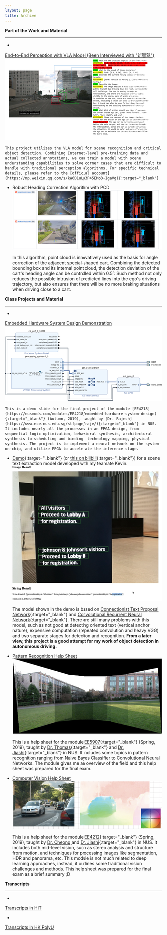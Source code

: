 ```yaml
---
layout: page
title: Archive
---
```

**Part of the Work and Material**

---

- <a href="https://www.leiphone.com/category/transportation/cb1blVAcxAzxHqq8.html" target="_blank">
End-to-End Perception with VLA Model (Been Interviewed with "新智驾")</a>
![conversation](../assets/work_projects/VLA/conversations.png)

    This project utilizes the VLA model for scene recognition and critical object detection. Combining Internet-level pre-training data and actual collected annotations, we can train a model with scene understanding capabilities to solve corner cases that are difficult to handle with traditional perception algorithms. For specific technical details, please refer to the [official account](https://mp.weixin.qq.com/s/kW6D1uLp3P45EMo3-IgaVg){:target="_blank"}

- Robust Heading Correction Algorithm with PCD
![heading_correction](../assets/work_projects/SF/heading_correction.png)

    In this algorithm, point cloud is innovatively used as the basis for angle correction of the adjacent special-shaped cart. Combining the detected bounding box and its internal point cloud, the detection deviation of the cart's heading angle can be controlled within 0.5°. Such method not only reduces the possible intrusion of predicted lines into the ego's driving trajectory, but also ensures that there will be no more braking situations when driving close to a cart.


**Class Projects and Material**

---

- <a href="../assets/pdf/EE4218Demo.pdf" target="_blank"> 
Embedded Hardware System Design Demonstration </a> 
![Co-processor](../assets/img/certificate/4218.png)

    This is a demo slide for the final project of the module [EE4218](https://nusmods.com/modules/EE4218/embedded-hardware-system-design){:target="_blank"} (Autumn, 2019), taught by [Dr. Rajesh](https://www.ece.nus.edu.sg/stfpage/raje/){:target="_blank"} in NUS. It includes nearly all the processes in an FPGA design, from sequential logic optimization, behavioral synthesis, architectural synthesis to scheduling and binding, technology mapping, physical synthesis. The project is to implement a neural network on the system-on-chip, and utilize FPGA to accelerate the inference stage.


- [Demo](https://www.youtube.com/watch?v=do7jV_T61yg){:target="_blank"} (or [this on bilibili](https://www.bilibili.com/video/av56362371){:target="_blank"}) for a scene text extraction model developed with my teamate Kevin.
![OCR](../assets/img/certificate/OCR.PNG)

    The model shown in the demo is based on [Connectionist Text Proposal Network](https://arxiv.org/pdf/1609.03605.pdf){:target="_blank"} and [Convolutional Recurrent Neural Network](https://arxiv.org/pdf/1507.05717.pdf){:target="_blank"}. There are still many problems with this model, such as not good at detecting oriented text (vertical anchor nature), expensive computation (repeated convolution and heavy VGG) and two separate stages for detection and recognition. **From a later view, this project is a good attempt for my work of object detection in autonomous driving.**
    <!-- <iframe width="560" height="315" src="https://www.youtube.com/embed/do7jV_T61yg" frameborder="40" allow="accelerometer; autoplay; encrypted-media; gyroscope; picture-in-picture" allowfullscreen></iframe> -->


- <a href="../assets/pdf/EE5907HelpSheet.pdf" target="_blank"> Pattern Recognition Help Sheet </a> 
![Stitching](../assets/img/certificate/5907.PNG)

    This is a help sheet for the module [EE5907](https://nusmods.com/modules/EE5907/pattern-recognition){:target="_blank"} (Spring, 2019), taught by [Dr. Thomas](https://sites.google.com/view/yeolab/thomas){:target="_blank"} and [Dr. Jiashi](https://sites.google.com/site/jshfeng/){:target="_blank"} in NUS. It includes some topics in pattern recognition ranging from Naive Bayes Classifier to Convolutional Neural Networks. The module gives me an overview of the field and this help sheet was prepared for the final exam.


- <a href="../assets/pdf/EE4212HelpSheet.pdf" target="_blank"> Computer Vision Help Sheet </a> 
![Optical-Flow](../assets/img/certificate/OT.PNG)

    This is a help sheet for the module [EE4212](https://nusmods.com/modules/EE4212/computer-vision){:target="_blank"} (Spring, 2019), taught by <a href="https://www.ece.nus.edu.sg/stfpage/eleclf/" target="_blank"> Dr. Cheong </a> and [Dr. Jiashi](https://sites.google.com/site/jshfeng/){:target="_blank"} in NUS. It includes both mid-level vision, such as stereo analysis and structure from motion, and techniques for processing images like segmentation, HDR and panorama, etc. This module is not much related to deep learning approaches, instead, it outlines some traditional vision challenges and methods. This help sheet was prepared for the final exam as a brief summary ;D


**Transcripts**

---

- <a href="../assets/img/certificate/TP.pdf" target="_blank"> 
Transcripts in HIT </a>

- <a href="../assets/img/certificate/HKTP.pdf" target="_blank"> 
Transcripts in HK PolyU </a>

